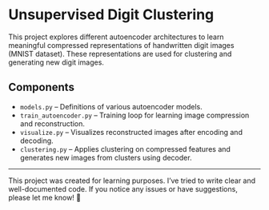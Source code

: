 # Unsupervised Digit Clustering

This project explores different autoencoder architectures to learn meaningful compressed representations of handwritten digit images (MNIST dataset). These representations are used for clustering and generating new digit images.

## Components

- `models.py` – Definitions of various autoencoder models.
- `train_autoencoder.py` – Training loop for learning image compression and reconstruction.
- `visualize.py` – Visualizes reconstructed images after encoding and decoding.
- `clustering.py` – Applies clustering on compressed features and generates new images from clusters using decoder.

---

This project was created for learning purposes. I’ve tried to write clear and well-documented code.
If you notice any issues or have suggestions, please let me know! 🌱
